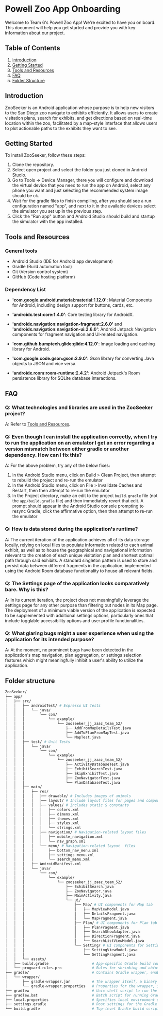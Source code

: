 # Powell Zoo App Onboarding

Welcome to Team 6's Powell Zoo App! We're excited to have you on board. This document will help you get started and provide you with key information about our project.

## Table of Contents

1. [Introduction](#introduction)
2. [Getting Started](#getting-started)
3. [Tools and Resources](#tools-and-resources)
4. [FAQ](#faq)
5. [Folder Structure](#folder-structure)

## Introduction

ZooSeeker is an Android application whose purpose is to help new visitors to the San Diego zoo navigate to exhibits efficiently. It allows users to create visitation plans, search for exhibits, and get directions based on real-time location within the zoo, facilitated by a map-style interface that allows users to plot actionable paths to the exhibits they want to see.

## Getting Started

To install ZooSeeker, follow these steps:

1. Clone the repository.
2. Select open project and select the folder you just cloned in Android Studio.
3. Go to Tools -> Device Manager, there you will configure and download the virtual device that you need to run the app on Android, select any phone you want and just selecting the recommended system image should be ok.
4. Wait for the gradle files to finish compiling, after you should see a run configuration named "app", and next to it in the available devices select the simulator you set up in the previous step.
5. Click the "Run app" button and Android Studio should build and startup the simulator with the app installed.

## Tools and Resources

### General tools

- Android Studio (IDE for Android app development)
- Gradle (Build automation tool)
- Git (Version control system)
- GitHub (Code hosting platform)

### Dependency List

- **'com.google.android.material:material:1.12.0'**: Material Components for Android, including design support for buttons, cards, etc.

- **'androidx.test:core:1.4.0'**: Core testing library for AndroidX.

- **'androidx.navigation:navigation-fragment:2.6.0'** and **'androidx.navigation:navigation-ui:2.6.0'**: Android Jetpack Navigation components for fragment navigation and UI-related navigation.

- **'com.github.bumptech.glide:glide:4.12.0'**: Image loading and caching library for Android.

- **'com.google.code.gson:gson:2.9.0'**: Gson library for converting Java objects to JSON and vice versa.

- **'androidx.room:room-runtime:2.4.2'**: Android Jetpack's Room persistence library for SQLite database interactions.

## FAQ

### Q: What technologies and libraries are used in the ZooSeeker project?

A: Refer to [Tools and Resources](#tools-and-resources).

### Q: Even though I can install the application correctly, when I try to run the application on an emulator I get an error regarding a version mismatch between either gradle or another dependency. How can I fix this?

A: For the above problem, try any of the below fixes:

1. In the Android Studio menu, click on Build > Clean Project, then attempt to rebuild the project and re-run the emulator
2. In the Android Studio menu, click on File > Invalidate Caches and Restart, then then attempt to re-run the emulator
3. In the Project directory, make an edit to the project `build.gradle` file (not the `app/build.gradle` file) and then immediately revert that edit. A prompt should appear in the Android Studio console prompting to resync Gradle, click the affirmative option, then then attempt to re-run the emulator

### Q: How is data stored during the application's runtime?

A: The current iteration of the application achieves all of its data storage locally, relying on local files to populate information related to each animal exhibit, as well as to house the geographical and navigational information relevant to the creation of each unique visitation plan and shortest optimal path through said exhibits. A standard singleton pattern is used to store and persist data between different fragments in the application, implemented using the Android Room database functionality to house all relevant fields.

### Q: The Settings page of the application looks comparatively bare. Why is this?

A: In its current iteration, the project does not meaningfully leverage the settings page for any other purpose than filtering out nodes in its Map page. The deployment of a minimum viable version of the application is expected to be supplemented with additional settings options, particularly ones that include togglable accessibility options and user profile functionalities.

### Q: What glaring bugs might a user experience when using the application for its intended purpose?

A: At the moment, no prominent bugs have been detected in the application's map navigation, plan aggregation, or settings selection features which might meaningfully inhibit a user's ability to utilize the application.

## Folder structure

```bash
ZooSeeker/
├── app/
│   ├── src/
│   │   ├── androidTest/ # Espresso UI Tests
│   │   │   └── java/
│   │   │       └── com/
│   │   │           └── example/
│   │   │               └── zooseeker_jj_zaaz_team_52/
│   │   │                   ├── AddFromMapDetailsTest.java
│   │   │                   ├── AddToPlanFromMapTest.java
│   │   │                   └── MapTest.java
│   │   ├── test/ # Unit Tests
│   │   │   └── java/
│   │   │       └── com/
│   │   │           └── example/
│   │   │               └── zooseeker_jj_zaaz_team_52/
│   │   │                   ├── ActivityDatabaseTest.java
│   │   │                   ├── ExhibitSearchTest.java
│   │   │                   ├── SkipExhibitTest.java
│   │   │                   ├── ZooNavigatorTest.java
│   │   │                   └── PlanDatabaseTest.java
│   │   ├── main/
│   │   │   ├── res/
│   │   │   │   ├── drawable/ # Includes images of animals
│   │   │   │   ├── layout/ # Include layout files for pages and components
│   │   │   │   ├── values/ # Includes static & constants
│   │   │   │   │   ├── colors.xml
│   │   │   │   │   ├── dimens.xml
│   │   │   │   │   ├── themes.xml
│   │   │   │   │   ├── styles.xml
│   │   │   │   │   └── strings.xml
│   │   │   │   ├── navigation/ # Navigation-related layout files
│   │   │   │   │   ├── mobile_navigation.xml
│   │   │   │   │   └── nav_graph.xml
│   │   │   │   └── menu/ # Navigation-related layout  files
│   │   │   │       ├── bottom_nav_menu.xml
│   │   │   │       ├── settings_menu.xml
│   │   │   │       └── search_menu.xml
│   │   │   ├── AndroidManifest.xml
│   │   │   └── java/
│   │   │       └── com/
│   │   │           └── example/
│   │   │               └── zooseeker_jj_zaaz_team_52/
│   │   │                   ├── ExhibitSearch.java
│   │   │                   ├── ZooNavigator.java
│   │   │                   ├── MainActivity.java
│   │   │                   └── ui/
│   │   │                       ├── Map/ # UI components for Map tab
│   │   │                       │   ├── MapViewModel.java
│   │   │                       │   ├── DetailsFragment.java
│   │   │                       │   └── MapFragment.java
│   │   │                       ├── Plan/ # UI components for Plan tab
│   │   │                       │   ├── PlanFragment.java
│   │   │                       │   ├── SearchShowAdapter.java
│   │   │                       │   ├── DirectionFragment.java
│   │   │                       │   └── SearchListViewModel.java
│   │   │                       └── Setting/ # UI components for Settings tab
│   │   │                           ├── SettingViewModel.java
│   │   │                           └── SettingFragment.java
│   │   └── assets/
│   ├── build.gradle                    # App-specific Gradle build configuration.
│   └── proguard-rules.pro              # Rules for shrinking and obfuscation of the code.
├── gradle/                             # Contains Gradle wrapper, enabling consistent build environments.
│   └── wrapper/
│       ├── gradle-wrapper.jar          # The wrapper itself, a binary JAR file.
│       └── gradle-wrapper.properties   # Properties for the wrapper, specifying Gradle distribution.
├── gradlew                             # Unix shell script to run the Gradle task.
├── gradlew.bat                         # Batch script for running Gradle task on Windows.
├── local.properties                    # Specifies local environment settings, typically SDK paths.
├── settings.gradle                     # Root settings for the Gradle build system.
└── build.gradle                        # Top-level Gradle build script, typically for defining plugins and versions.

```
